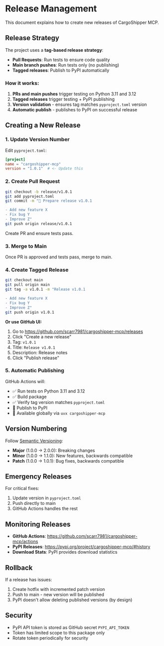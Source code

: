 # Release Management

This document explains how to create new releases of CargoShipper MCP.

## Release Strategy

The project uses a **tag-based release strategy**:
- **Pull Requests**: Run tests to ensure code quality
- **Main branch pushes**: Run tests only (no publishing)
- **Tagged releases**: Publish to PyPI automatically

### How it works:

1. **PRs and main pushes** trigger testing on Python 3.11 and 3.12
2. **Tagged releases** trigger testing + PyPI publishing
3. **Version validation** - ensures tag matches `pyproject.toml` version
4. **Automatic publish** - publishes to PyPI on successful release

## Creating a New Release

### 1. Update Version Number

Edit `pyproject.toml`:
```toml
[project]
name = "cargoshipper-mcp"
version = "1.0.1"  # <- Update this
```

### 2. Create Pull Request

```bash
git checkout -b release/v1.0.1
git add pyproject.toml
git commit -m "🔖 Prepare release v1.0.1

- Add new feature X
- Fix bug Y  
- Improve Z"
git push origin release/v1.0.1
```

Create PR and ensure tests pass.

### 3. Merge to Main

Once PR is approved and tests pass, merge to main.

### 4. Create Tagged Release

```bash
git checkout main
git pull origin main
git tag -a v1.0.1 -m "Release v1.0.1

- Add new feature X
- Fix bug Y
- Improve Z"
git push origin v1.0.1
```

**Or use GitHub UI:**
1. Go to https://github.com/scarr7981/cargoshipper-mcp/releases
2. Click "Create a new release"
3. Tag: `v1.0.1`
4. Title: `Release v1.0.1`
5. Description: Release notes
6. Click "Publish release"

### 5. Automatic Publishing

GitHub Actions will:
- ✅ Run tests on Python 3.11 and 3.12
- ✅ Build package
- ✅ Verify tag version matches `pyproject.toml`
- 🚀 Publish to PyPI
- 🎉 Available globally via `uvx cargoshipper-mcp`

## Version Numbering

Follow [Semantic Versioning](https://semver.org/):
- **Major** (1.0.0 → 2.0.0): Breaking changes
- **Minor** (1.0.0 → 1.1.0): New features, backwards compatible
- **Patch** (1.0.0 → 1.0.1): Bug fixes, backwards compatible

## Emergency Releases

For critical fixes:
1. Update version in `pyproject.toml`  
2. Push directly to main
3. GitHub Actions handles the rest

## Monitoring Releases

- **GitHub Actions**: https://github.com/scarr7981/cargoshipper-mcp/actions
- **PyPI Releases**: https://pypi.org/project/cargoshipper-mcp/#history
- **Download Stats**: PyPI provides download statistics

## Rollback

If a release has issues:
1. Create hotfix with incremented patch version
2. Push to main - new version will be published
3. PyPI doesn't allow deleting published versions (by design)

## Security

- PyPI API token is stored as GitHub secret `PYPI_API_TOKEN`
- Token has limited scope to this package only
- Rotate token periodically for security